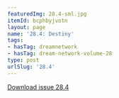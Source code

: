 ```yaml
---
featuredImg: 28.4-sml.jpg
itemId: bcphbyjvotn
layout: page
name: '28.4: Destiny'
tags:
- hasTag: dreamnetwork
- hasTag: dream-network-volume-28
type: post
urlSlug: '28.4'
---
```

<a href="../files/pdfs/Volume_28/28.4_destiny.pdf" download="">Download issue 28.4</a>